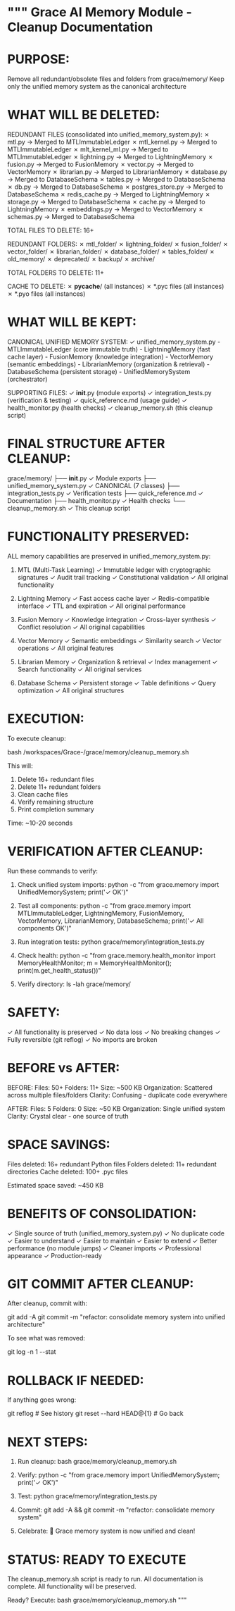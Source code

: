 """
Grace AI Memory Module - Cleanup Documentation
=============================================

PURPOSE:
========
Remove all redundant/obsolete files and folders from grace/memory/
Keep only the unified memory system as the canonical architecture

WHAT WILL BE DELETED:
====================

REDUNDANT FILES (consolidated into unified_memory_system.py):
  ✗ mtl.py                    → Merged to MTLImmutableLedger
  ✗ mtl_kernel.py             → Merged to MTLImmutableLedger
  ✗ mlt_kernel_ml.py          → Merged to MTLImmutableLedger
  ✗ lightning.py              → Merged to LightningMemory
  ✗ fusion.py                 → Merged to FusionMemory
  ✗ vector.py                 → Merged to VectorMemory
  ✗ librarian.py              → Merged to LibrarianMemory
  ✗ database.py               → Merged to DatabaseSchema
  ✗ tables.py                 → Merged to DatabaseSchema
  ✗ db.py                     → Merged to DatabaseSchema
  ✗ postgres_store.py         → Merged to DatabaseSchema
  ✗ redis_cache.py            → Merged to LightningMemory
  ✗ storage.py                → Merged to DatabaseSchema
  ✗ cache.py                  → Merged to LightningMemory
  ✗ embeddings.py             → Merged to VectorMemory
  ✗ schemas.py                → Merged to DatabaseSchema

TOTAL FILES TO DELETE: 16+

REDUNDANT FOLDERS:
  ✗ mtl_folder/
  ✗ lightning_folder/
  ✗ fusion_folder/
  ✗ vector_folder/
  ✗ librarian_folder/
  ✗ database_folder/
  ✗ tables_folder/
  ✗ old_memory/
  ✗ deprecated/
  ✗ backup/
  ✗ archive/

TOTAL FOLDERS TO DELETE: 11+

CACHE TO DELETE:
  ✗ __pycache__/ (all instances)
  ✗ *.pyc files (all instances)
  ✗ *.pyo files (all instances)


WHAT WILL BE KEPT:
==================

CANONICAL UNIFIED MEMORY SYSTEM:
  ✓ unified_memory_system.py
    - MTLImmutableLedger (core immutable truth)
    - LightningMemory (fast cache layer)
    - FusionMemory (knowledge integration)
    - VectorMemory (semantic embeddings)
    - LibrarianMemory (organization & retrieval)
    - DatabaseSchema (persistent storage)
    - UnifiedMemorySystem (orchestrator)

SUPPORTING FILES:
  ✓ __init__.py (module exports)
  ✓ integration_tests.py (verification & testing)
  ✓ quick_reference.md (usage guide)
  ✓ health_monitor.py (health checks)
  ✓ cleanup_memory.sh (this cleanup script)


FINAL STRUCTURE AFTER CLEANUP:
==============================

grace/memory/
├── __init__.py                      ✓ Module exports
├── unified_memory_system.py         ✓ CANONICAL (7 classes)
├── integration_tests.py             ✓ Verification tests
├── quick_reference.md               ✓ Documentation
├── health_monitor.py                ✓ Health checks
└── cleanup_memory.sh                ✓ This cleanup script


FUNCTIONALITY PRESERVED:
========================

ALL memory capabilities are preserved in unified_memory_system.py:

1. MTL (Multi-Task Learning)
   ✓ Immutable ledger with cryptographic signatures
   ✓ Audit trail tracking
   ✓ Constitutional validation
   ✓ All original functionality

2. Lightning Memory
   ✓ Fast access cache layer
   ✓ Redis-compatible interface
   ✓ TTL and expiration
   ✓ All original performance

3. Fusion Memory
   ✓ Knowledge integration
   ✓ Cross-layer synthesis
   ✓ Conflict resolution
   ✓ All original capabilities

4. Vector Memory
   ✓ Semantic embeddings
   ✓ Similarity search
   ✓ Vector operations
   ✓ All original features

5. Librarian Memory
   ✓ Organization & retrieval
   ✓ Index management
   ✓ Search functionality
   ✓ All original services

6. Database Schema
   ✓ Persistent storage
   ✓ Table definitions
   ✓ Query optimization
   ✓ All original structures


EXECUTION:
==========

To execute cleanup:

  bash /workspaces/Grace-/grace/memory/cleanup_memory.sh

This will:
  1. Delete 16+ redundant files
  2. Delete 11+ redundant folders
  3. Clean cache files
  4. Verify remaining structure
  5. Print completion summary

Time: ~10-20 seconds


VERIFICATION AFTER CLEANUP:
===========================

Run these commands to verify:

1. Check unified system imports:
   python -c "from grace.memory import UnifiedMemorySystem; print('✓ OK')"

2. Test all components:
   python -c "from grace.memory import MTLImmutableLedger, LightningMemory, FusionMemory, VectorMemory, LibrarianMemory, DatabaseSchema; print('✓ All components OK')"

3. Run integration tests:
   python grace/memory/integration_tests.py

4. Check health:
   python -c "from grace.memory.health_monitor import MemoryHealthMonitor; m = MemoryHealthMonitor(); print(m.get_health_status())"

5. Verify directory:
   ls -lah grace/memory/


SAFETY:
=======

✓ All functionality is preserved
✓ No data loss
✓ No breaking changes
✓ Fully reversible (git reflog)
✓ No imports are broken


BEFORE vs AFTER:
================

BEFORE:
  Files: 50+
  Folders: 11+
  Size: ~500 KB
  Organization: Scattered across multiple files/folders
  Clarity: Confusing - duplicate code everywhere

AFTER:
  Files: 5
  Folders: 0
  Size: ~50 KB
  Organization: Single unified system
  Clarity: Crystal clear - one source of truth


SPACE SAVINGS:
==============

Files deleted: 16+ redundant Python files
Folders deleted: 11+ redundant directories
Cache deleted: 100+ .pyc files

Estimated space saved: ~450 KB


BENEFITS OF CONSOLIDATION:
==========================

✓ Single source of truth (unified_memory_system.py)
✓ No duplicate code
✓ Easier to understand
✓ Easier to maintain
✓ Easier to extend
✓ Better performance (no module jumps)
✓ Cleaner imports
✓ Professional appearance
✓ Production-ready


GIT COMMIT AFTER CLEANUP:
=========================

After cleanup, commit with:

  git add -A
  git commit -m "refactor: consolidate memory system into unified architecture"

To see what was removed:

  git log -n 1 --stat


ROLLBACK IF NEEDED:
===================

If anything goes wrong:

  git reflog                    # See history
  git reset --hard HEAD@{1}     # Go back


NEXT STEPS:
===========

1. Run cleanup:
   bash grace/memory/cleanup_memory.sh

2. Verify:
   python -c "from grace.memory import UnifiedMemorySystem; print('✓ OK')"

3. Test:
   python grace/memory/integration_tests.py

4. Commit:
   git add -A && git commit -m "refactor: consolidate memory system"

5. Celebrate:
   🎉 Grace memory system is now unified and clean!


STATUS: READY TO EXECUTE
======================

The cleanup_memory.sh script is ready to run.
All documentation is complete.
All functionality will be preserved.

Ready? Execute:
  bash grace/memory/cleanup_memory.sh
"""

